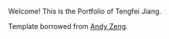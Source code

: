 Welcome! This is the Portfolio of Tengfei Jiang.

Template borrowed from [Andy Zeng](https://andyzeng.github.io/).